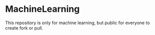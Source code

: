 # MachineLearning
This repository is only for machine learning, but public for everyone to create fork or pull.
